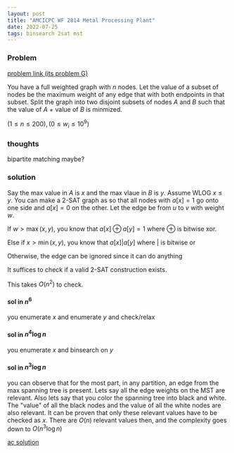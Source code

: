 ```yaml
---
layout: post
title: "AMCICPC WF 2014 Metal Processing Plant"
date: 2022-07-25
tags: binsearch 2sat mst
---
```



### Problem

[problem link (its problem G)](https://codeforces.com/gym/101221/attachments)

You have a full weighted graph with $n$ nodes. Let the value of a subset of nodes be the maximum weight of any edge that with both endpoints in that subset. Split the graph into two disjoint subsets of nodes $A$ and $B$ such that the value of $A$ + value of $B$ is minmized.

$(1 \leq n \leq 200), (0 \leq w_i \leq 10^9)$


### thoughts
bipartite matching maybe?

### solution

Say the max value in $A$ is $x$ and the max vlaue in $B$ is $y$. Assume WLOG $x \leq y$. You can make a 2-SAT graph as so that all nodes with $a[x] = 1$ go onto one side and $a[x] = 0$ on the other. Let the edge be from $u$ to $v$ with weight $w$.

If $w > \max(x, y)$, you know that $a[x] \oplus a[y] = 1$ where $\oplus$ is bitwise xor.

Else if $x > \min(x, y)$, you know that $a[x] \lvert a[y]$ where $\lvert$ is bitwise or

Otherwise, the edge can be ignored since it can do anything

It suffices to check if a valid 2-SAT construction exists.

This takes $O(n^2)$ to check.

#### sol in $n^6$
you enumerate $x$ and enumerate $y$ and check/relax

#### sol in $n^4 \log n$
you enumerate $x$ and binsearch on $y$ 

#### sol in $n^3 \log n$
you can observe that for the most part, in any partition, an edge from the max spanning tree is present. Lets say all the edge weights on the MST are relevant. Also lets say that you color the spanning tree into black and white. The "value" of all the black nodes and the value of all the white nodes are also relevant. It can be proven that only these relevant values have to be checked as $x$. There are $O(n)$ relevant values then, and the complexity goes down to $O(n^3 \log n)$


[ac solution](https://pastebin.com/uX91S9kN)

